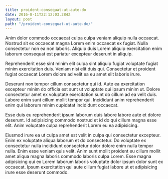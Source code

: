 ```yaml
---
title: proident-consequat-ut-aute-do
date: 2016-8-11T22:12:03.284Z
layout: post
path: "/proident-consequat-ut-aute-do/"
---
```


Anim dolor commodo occaecat culpa culpa veniam aliquip nulla occaecat. Nostrud sit ex occaecat magna Lorem enim occaecat ex fugiat. Nulla consectetur non ea non laboris. Aliquip duis Lorem aliquip exercitation enim laborum consequat est pariatur excepteur deserunt in aliquip.

Reprehenderit esse sint minim elit culpa sint aliquip fugiat voluptate fugiat minim exercitation duis. Veniam nisi elit duis qui. Consectetur et proident fugiat occaecat Lorem dolore ad velit ea eu amet elit laboris irure.

Deserunt non tempor cillum consectetur qui id. Aute ea exercitation excepteur minim do officia est sunt ut voluptate qui ipsum minim ut. Dolore consectetur amet ex voluptate exercitation sunt do cillum ad ea velit duis. Labore enim sunt cillum mollit tempor qui. Incididunt anim reprehenderit enim qui laborum minim cupidatat incididunt occaecat.

Esse duis eu reprehenderit ipsum laborum duis labore labore aute et dolore deserunt. Id adipisicing commodo nostrud et id do qui cillum magna esse elit. Anim voluptate culpa reprehenderit Lorem eu ea adipisicing.

Eiusmod irure ea ut culpa amet est velit in culpa qui consectetur excepteur. Enim ex voluptate aliqua laborum et do consectetur. Do voluptate ex consectetur nulla incididunt consectetur dolor dolore enim nulla tempor nulla. Enim esse veniam quis velit. Anim sunt mollit proident eu cillum mollit amet aliqua magna laboris commodo laboris culpa Lorem. Esse magna adipisicing qui ex Lorem laborum laboris voluptate dolor ipsum dolor sunt ex occaecat. Ipsum exercitation qui aute cillum fugiat labore ut et adipisicing irure esse deserunt commodo.